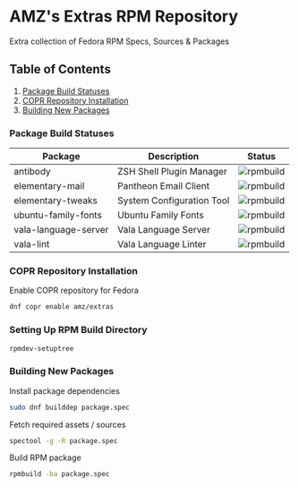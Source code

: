 # AMZ's Extras RPM Repository

Extra collection of Fedora RPM Specs, Sources & Packages

## Table of Contents

1. [Package Build Statuses](#package-build-statuses)
2. [COPR Repository Installation](#copr-repository-installation)
3. [Building New Packages](#building-new-packages)

### Package Build Statuses

Package                 | Description                               | Status
---                     | ---                                       | ---
antibody                | ZSH Shell Plugin Manager                  | ![rpmbuild](https://copr.fedorainfracloud.org/coprs/amz/extras/package/antibody/status_image/last_build.png)
elementary-mail         | Pantheon Email Client                     | ![rpmbuild](https://copr.fedorainfracloud.org/coprs/amz/extras/package/elementary-mail/status_image/last_build.png)
elementary-tweaks       | System Configuration Tool                 | ![rpmbuild](https://copr.fedorainfracloud.org/coprs/amz/extras/package/elementary-tweaks/status_image/last_build.png)
ubuntu-family-fonts     | Ubuntu Family Fonts                       | ![rpmbuild](https://copr.fedorainfracloud.org/coprs/amz/extras/package/ubuntu-family-fonts/status_image/last_build.png)
vala-language-server    | Vala Language Server                      | ![rpmbuild](https://copr.fedorainfracloud.org/coprs/amz/extras/package/vala-language-server/status_image/last_build.png)
vala-lint               | Vala Language Linter                      | ![rpmbuild](https://copr.fedorainfracloud.org/coprs/amz/extras/package/vala-lint/status_image/last_build.png)

### COPR Repository Installation

Enable COPR repository for Fedora

```bash
dnf copr enable amz/extras
```

### Setting Up RPM Build Directory

```bash
rpmdev-setuptree
```

### Building New Packages

Install package dependencies

```bash
sudo dnf builddep package.spec
```

Fetch required assets / sources

```bash
spectool -g -R package.spec
```

Build RPM package

```bash
rpmbuild -ba package.spec
```
